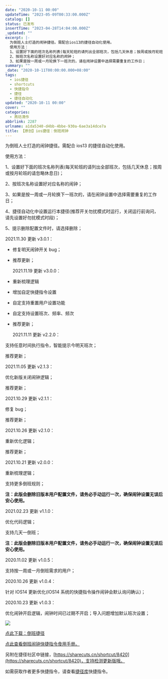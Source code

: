 ```yaml
---
date: "2020-10-11 00:00"
updateTime: "2023-05-09T00:33:00.000Z"
catalog: []
status: 已发布
insertTime: "2023-04-28T14:04:00.000Z"
_updated: ""
excerpt: |-
  为倒班人士打造的闹钟捷径。需配合ios13的捷径自动化使用。
  使用方法：
  1、设置好下面的班次名称列表(每天轮班的请列出全部班次，包括几天休息；按周或按月轮班的请忽略休息日)；
  2、按班次名称设置好对应名称的闹钟；
  3、如果是按一周或一月轮换下一班次的，请在闹钟设置中选择需要重复的工作日；
summary: ""
_date: "2020-10-11T00:00:00.000+08:00"
tags:
  - ios捷径
  - shortcuts
  - 快捷指令
  - 捷径
  - 捷径自动化
updated: "2020-10-11 00:00"
cover: ""
categories:
  - 燕坊清作
abbrlink: 2287
urlname: a1da5340-d4bb-4bbe-930a-6ae3a14dce7a
title: 【原创】ios捷径：倒班闹钟
---
```


为倒班人士打造的闹钟捷径。需配合 ios13 的捷径自动化使用。

使用方法：

1、设置好下面的班次名称列表(每天轮班的请列出全部班次，包括几天休息；按周或按月轮班的请忽略休息日)；

2、按班次名称设置好对应名称的闹钟；

3、如果是按一周或一月轮换下一班次的，请在闹钟设置中选择需要重复的工作日；

4、捷径自动化中设置运行本捷径(推荐开关勿扰模式时运行，关闭运行前询问，请先设置好勿扰模式时段)；

5、提示删除配置文件时，请选择删除；

2021.11.30 更新 v3.0.1：

- 修复明天闹钟开关 bug；

- 推荐更新；

  2021.11.19 更新 v3.0.0：

- 重新梳理逻辑

- 增加自定快捷指令设置
- 自定支持重置用户设置功能
- 自定支持设置班次、频率、频次
- 推荐更新；

  2021.11.11 更新 v2.2.0：

支持任意时间执行指令，智能提示今明天班次；

推荐更新；

2021.11.05 更新 v2.1.3：

优化新版关闭闹钟逻辑；

推荐更新；

2021.10.29 更新 v2.1.1：

修复 bug；

推荐更新；

2021.10.26 更新 v2.1.0：

重新优化逻辑；

推荐更新；

2021.10.21 更新 v2.0.0：

重新梳理逻辑；

支持更多倒班规则；

**注：此版会删除旧版本用户配置文件，请务必手动运行一次，确保闹钟设置无误后安心使用。**

2021.02.23 更新 v1.1.0：

优化代码逻辑；

支持几天一倒班；

**注：此版会删除旧版本用户配置文件，请务必手动运行一次，确保闹钟设置无误后安心使用。**

2020.11.02 更新 v1.0.5：

支持按一周或一月倒班需求的用户；

2020.10.26 更新 v1.0.4：

针对 IOS14 更新优化(IOS14 系统的快捷指令操作闹钟会默认询问确认)；

2020.10.23 更新 v1.0.3：

优化闹钟开启逻辑，闹钟时间已过期不开启；导入问题增加默认班次设置；

![](https://image.bmqy.net/upload/Fto5o-5ea0sNMlW_75VgGJCv2AcJ.jpg)

[点此下载：倒班捷径](https://www.icloud.com/shortcuts/4a608ec267da47799ca32e3db9ebecc0)

[点此查看倒班闹钟快捷指令食用手册。](https://bmqy.github.io/shortcuts/item/daoban.html)

另附在捷径社区中链接，[https://sharecuts.cn/shortcut/8420](https://sharecuts.cn/shortcut/8420)，支持检测更新版哦。

如需获取作者更多快捷指令，请查看[捷径库](https://www.bmqy.net/2342.html)快捷指令。
